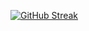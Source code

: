 [![GitHub Streak](https://streak-stats.demolab.com/?user=NadiM-coderdev)](https://git.io/streak-stats)
